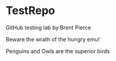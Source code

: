 # TestRepo
GitHub testing lab by Brent Pierce

Beware the wrath of the hungry emu!

Penguins and Owls are the superior birds
